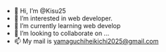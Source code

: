 - 👋 Hi, I’m @Kisu25
- 👀 I’m interested in web developer.
- 🌱 I’m currently learning web develop
- 💞️ I’m looking to collaborate on ...
- 📫 My mail is yamaguchiheikichi2025@gmail.com

<!---
Kisu25/Kisu25 is a ✨ special ✨ repository because its `README.md` (this file) appears on your GitHub profile.
You can click the Preview link to take a look at your changes.
--->
